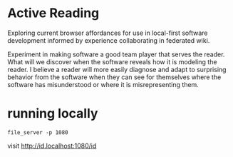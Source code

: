 # Active Reading

Exploring current browser affordances for use in local-first software
development informed by experience collaborating in federated wiki.

Experiment in making software a good team player that serves the
reader. What will we discover when the software reveals how it is
modeling the reader. I believe a reader will more easily diagnose and
adapt to surprising behavior from the software when they can see for
themselves where the software has misunderstood or where it is
misrepresenting them.

# running locally

    file_server -p 1080

visit http://id.localhost:1080/id

